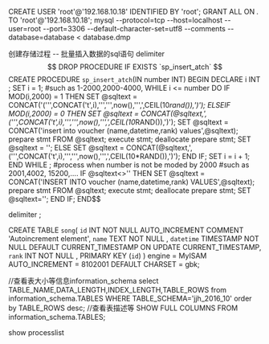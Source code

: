 CREATE USER 'root'@'192.168.10.18' IDENTIFIED BY 'root'; 
GRANT ALL ON *.* TO 'root'@'192.168.10.18'; 
mysql --protocol=tcp --host=localhost --user=root --port=3306 --default-character-set=utf8 --comments --database=database < database.dmp

创建存储过程
-- 批量插入数据的sql语句
delimiter $$
DROP PROCEDURE IF EXISTS `sp_insert_atch` $$
CREATE PROCEDURE `sp_insert_atch`(IN number INT)
BEGIN
    DECLARE i INT ;
    SET i = 1;
    #such as 1-2000,2000-4000,
    WHILE i <= number DO 
        IF MOD(i,2000) = 1 THEN 
            SET @sqltext = CONCAT('(''',CONCAT('t',i),''',''',now(),''',',CEIL(10*rand()),')');
        ELSEIF MOD(i,2000) = 0 THEN 
            SET @sqltext = CONCAT(@sqltext,',(''',CONCAT('t',i),''',''',now(),''',',CEIL(10*RAND()),')');
            SET @sqltext = CONCAT('insert into voucher (name,datetime,rank) values',@sqltext);
            prepare stmt FROM @sqltext;
            execute stmt;
            deallocate prepare stmt;
            SET @sqltext = '';
        ELSE 
            SET @sqltext = CONCAT(@sqltext,',(''',CONCAT('t',i),''',''',now(),''',',CEIL(10*RAND()),')');
        END IF;
        SET i = i + 1;
        END WHILE ;
        #process when number is not be moded by 2000
        #such as 2001,4002, 15200,....
        IF @sqltext<>'' THEN 
            SET @sqltext = CONCAT('INSERT INTO voucher (name,datetime,rank) VALUES',@sqltext);
            prepare stmt FROM @sqltext;
            execute stmt;
            deallocate prepare stmt;
            SET @sqltext='';
        END IF; 
END$$

delimiter ;

CREATE TABLE `song`(
    `id` INT NOT NULL AUTO_INCREMENT COMMENT 'Autoincrement element',
    `name` TEXT NOT NULL ,
    `datetime` TIMESTAMP NOT NULL DEFAULT CURRENT_TIMESTAMP ON UPDATE CURRENT_TIMESTAMP,
    `rank` INT NOT NULL ,
    PRIMARY KEY (`id`)
) engine = MyISAM AUTO_INCREMENT = 8102001 DEFAULT CHARSET = gbk;

//查看表大小等信息information_schema
select TABLE_NAME,DATA_LENGTH,INDEX_LENGTH,TABLE_ROWS from information_schema.TABLES WHERE TABLE_SCHEMA='jjh_2016_10' order by TABLE_ROWS desc;
  //查看表描述等
  SHOW FULL COLUMNS FROM information_schema.TABLES;

   show processlist